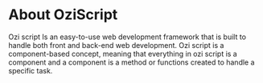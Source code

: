 # About OziScript
Ozi script Is an easy-to-use web development framework that is built to handle both front and back-end web development. Ozi script is a component-based concept, meaning that everything in ozi script is a component and a component is a method or functions created to handle a specific task.
